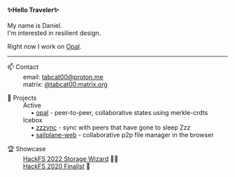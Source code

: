 #### ✨Hello Traveler✨

My name is Daniel. </br>
I'm interested in resilient design.


Right now I work on [Opal](https://github.com/cypsela/opal).

---

📫 Contact</br>
&emsp; &emsp; email: tabcat00@proton.me</br>
&emsp; &emsp; matrix: [@tabcat00:matrix.org](https://matrix.to/#/@tabcat00:matrix.org)

📐 Projects</br>
&emsp; &emsp; Active</br>
&emsp; &emsp; &emsp; &#8226; [opal](https://github.com/cypsela/opal) - peer-to-peer, collaborative states using merkle-crdts</br>
&emsp; &emsp; Icebox</br>
&emsp; &emsp; &emsp; &#8226; [zzzync](https://github.com/tabcat/zzzync) - sync with peers that have gone to sleep Zzz</br>
&emsp; &emsp; &emsp; &#8226; [sailplane-web](https://github.com/cypsela/sailplane-web) - collaborative p2p file manager in the browser</br>

🏆 Showcase</br>
&emsp; &emsp; [HackFS 2022 Storage Wizard](https://ethglobal.com/showcase/zzzync-xk96u) 🧙‍♂️</br>
&emsp; &emsp; [HackFS 2020 Finalist](https://ethglobal.com/showcase/sailplane-web-gnxxe) 🏁


<!--
  
🗃️ Archived Projects:
  - [encrypted-docstore](https://github.com/tabcat/encrypted-docstore)
  - [ens-subdomainer](https://github.com/tabcat/ens-subdomainer)
  - [orbit-db-fsstore](https://github.com/tabcat/orbit-db-fsstore)
  - [orbit-db-set](https://github.com/tabcat/orbit-db-set)
  - [orbit-db-signal-protocol-store](https://github.com/tabcat/orbit-db-signal-protocol-store)
  - [peer-account](https://github.com/tabcat/peer-account)
  - [simple-chat-room](https://github.com/tabcat/simple-chat-room)
  - [softphone](https://github.com/tabcat/softphone)

-->



<!--
**tabcat/tabcat** is a ✨ _special_ ✨ repository because its `README.md` (this file) appears on your GitHub profile.

Here are some ideas to get you started:

- 🔭 I’m currently working on ...
- 🌱 I’m currently learning ...
- 👯 I’m looking to collaborate on ...
- 🤔 I’m looking for help with ...
- 💬 Ask me about ...
- 📫 How to reach me: ...
- 😄 Pronouns: ...
- ⚡ Fun fact: ...
-->
